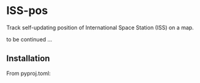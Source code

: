 # ISS-pos

Track self-updating position of International Space Station (ISS) on a map.

to be continued ...

## Installation



From pyproj.toml:
